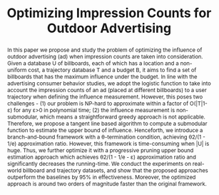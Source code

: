 ---
title: "Optimizing Impression Counts for Outdoor Advertising"
authors:
- Yipeng Zhang
- Yuchen Li
- admin
- Songsong Mo
- Ping Zhang

publication_types: ["1"]
publication: In *the 25th International Conference on Knowledge Discovery and Data Mining (KDD)*
publication_short: In *KDD*
publishDate: "2019-08-04"

abstract: In this paper we propose and study the problem of optimizing the influence of outdoor advertising (ad) when impression counts are taken into consideration. Given a database U of billboards, each of which has a location and a non-uniform cost, a trajectory database T and a budget B, it aims to find a set of billboards that has the maximum influence under the budget. In line with the advertising consumer behavior studies, we adopt the logistic function to take into account the impression counts of an ad (placed at different billboards) to a user trajectory when defining the influence measurement. However, this poses two challenges - (1) our problem is NP-hard to approximate within a factor of O(|T|1-ε) for any ε>0 in polynomial time; (2) the influence measurement is non-submodular, which means a straightforward greedy approach is not applicable. Therefore, we propose a tangent line based algorithm to compute a submodular function to estimate the upper bound of influence. Henceforth, we introduce a branch-and-bound framework with a θ-termination condition, achieving θ2/(1 - 1/e) approximation ratio. However, this framework is time-consuming when |U| is huge. Thus, we further optimize it with a progressive pruning upper bound estimation approach which achieves θ2/(1 - 1/e - ε) approximation ratio and significantly decreases the running-time. We conduct the experiments on real-world billboard and trajectory datasets, and show that the proposed approaches outperform the baselines by 95% in effectiveness. Moreover, the optimized approach is around two orders of magnitude faster than the original framework.


#tags:
#- Source Themes
featured: true

links:
- name: Code
  url: https://github.com/rmitbggroup/ICOA
url_pdf: 'papers/yipeng19kddpaper.pdf'
url_slides: 'slides/kdd19-talk.pdf'

---